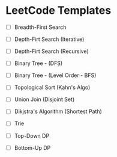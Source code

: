 # LeetCode Templates

- [ ] Breadth-First Search
- [ ] Depth-Firt Search (Iterative)
- [ ] Depth-Firt Search (Recursive)
- [ ] Binary Tree - (DFS)
- [ ] Binary Tree - (Level Order - BFS)
- [ ] Topological Sort (Kahn's Algo)
- [ ] Union Join (Disjoint Set)
- [ ] Dikjstra's Algorithm (Shortest Path)
- [ ] Trie
- [ ] Top-Down DP
- [ ] Bottom-Up DP

